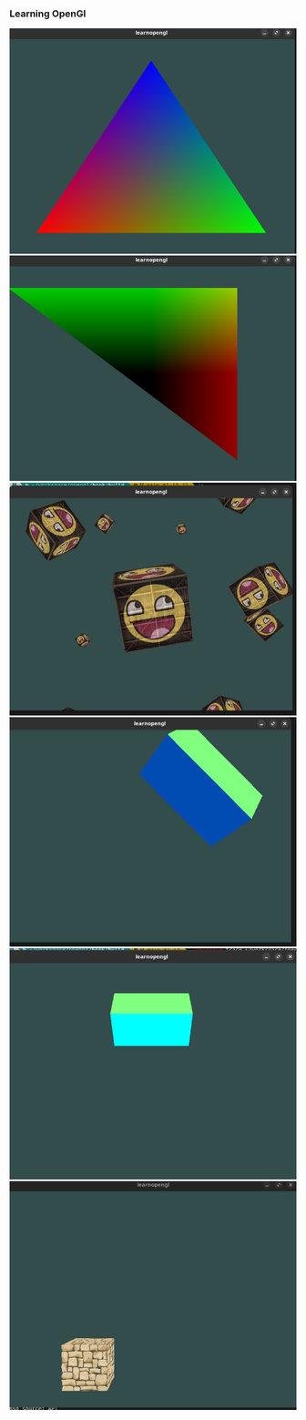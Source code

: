 ### Learning OpenGl
![](./pics/Screenshot%20from%202024-08-01%2012-27-39.png)
![](./pics/2.png)
![](./pics/3d.png)
![](./pics/4.png)
![](./pics/5.png)
![](./pics/6.png)